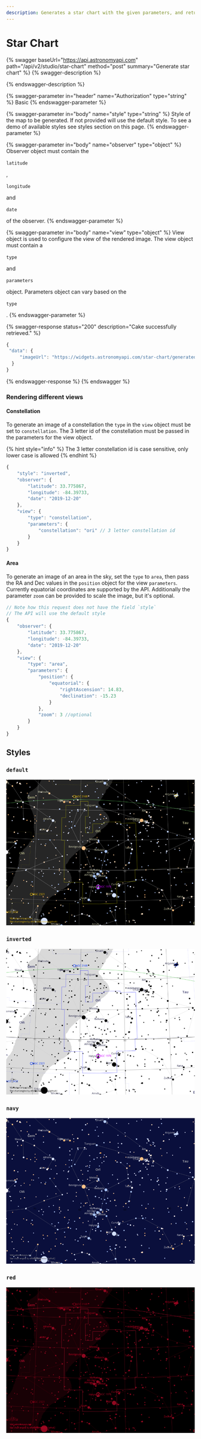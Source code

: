```yaml
---
description: Generates a star chart with the given parameters, and returns the url
---
```


# Star Chart

{% swagger baseUrl="https://api.astronomyapi.com" path="/api/v2/studio/star-chart" method="post" summary="Generate star chart" %}
{% swagger-description %}

{% endswagger-description %}

{% swagger-parameter in="header" name="Authorization" type="string" %}
Basic <hash>
{% endswagger-parameter %}

{% swagger-parameter in="body" name="style" type="string" %}
Style of the map to be generated. If not provided will use the default style. To see a demo of available styles see styles section on this page. 
{% endswagger-parameter %}

{% swagger-parameter in="body" name="observer" type="object" %}
Observer object must contain the 

`latitude`

, 

`longitude`

 and 

`date`

 of the observer.
{% endswagger-parameter %}

{% swagger-parameter in="body" name="view" type="object" %}
View object is used to configure the view of the rendered image. The view object must contain a 

`type`

 and 

`parameters`

 object. Parameters object can vary based on the 

`type`

.
{% endswagger-parameter %}

{% swagger-response status="200" description="Cake successfully retrieved." %}
```typescript
{
 "data": {
     "imageUrl": "https://widgets.astronomyapi.com/star-chart/generated/1234567890.png"
  }
}
```
{% endswagger-response %}
{% endswagger %}

### Rendering different views

#### Constellation

To generate an image of a constellation the `type` in the `view` object must be set to `constellation`. The 3 letter id of the constellation must be passed in the parameters for the view object.

{% hint style="info" %}
The 3 letter constellation id is case sensitive, only lower case is allowed
{% endhint %}

```typescript
{
    "style": "inverted",
    "observer": {
        "latitude": 33.775867,
        "longitude": -84.39733,
        "date": "2019-12-20"
    },
    "view": {
        "type": "constellation",
        "parameters": {
            "constellation": "ori" // 3 letter constellation id
        }
    }
}
```

#### Area

To generate an image of an area in the sky, set the `type` to `area`, then pass the RA and Dec values in the `position` object for the view `parameters`. Currently equatorial coordinates are supported by the API. Additionally the parameter `zoom` can be provided to scale the image, but it's optional.

```typescript
// Note how this request does not have the field `style` 
// The API will use the default style
{
    "observer": {
        "latitude": 33.775867,
        "longitude": -84.39733,
        "date": "2019-12-20"
    },
    "view": {
        "type": "area",
        "parameters": {
            "position": {
                "equatorial": {
                    "rightAscension": 14.83,
                    "declination": -15.23
                }
            },
            "zoom": 3 //optional
        }
    }
}
```

## Styles

### `default`

![](../../.gitbook/assets/a458456e6535de44ec8cf5fc78e54230efd961319d1e04615235585de53a4c98.png)

### `inverted`

![](../../.gitbook/assets/d11505ad53287e9bbb36be2f059b09fa3e0b765408e2df6659bb8e37957668db.png)

### `navy`

![](../../.gitbook/assets/b7654698395061f2e6985b49c5f9b4e6a55c5aec350f9919a3e00818c701d199.png)

### `red`

![](../../.gitbook/assets/9094a7b39b3ff6b06cf577ceb8f4c1cac3d2aa25fd07c74cb23f109ff32f5f59.png)

